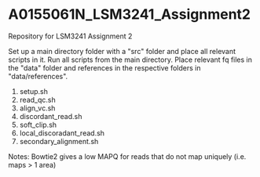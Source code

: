 # A0155061N_LSM3241_Assignment2
Repository for LSM3241 Assignment 2

Set up a main directory folder with a "src" folder and place all relevant scripts in it.
Run all scripts from the main directory.
Place relevant fq files in the "data" folder and references in the respective folders in "data/references".

1. setup.sh
2. read_qc.sh
3. align_vc.sh
4. discordant_read.sh
5. soft_clip.sh
6. local_discoradant_read.sh
7. secondary_alignment.sh


Notes:
Bowtie2 gives a low MAPQ for reads that do not map uniquely (i.e. maps > 1 area)
